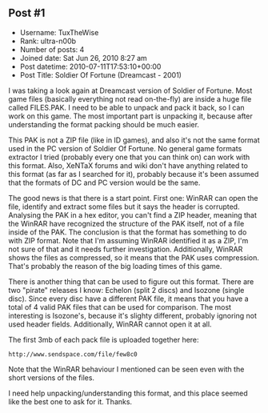 ## Post #1
- Username: TuxTheWise
- Rank: ultra-n00b
- Number of posts: 4
- Joined date: Sat Jun 26, 2010 8:27 am
- Post datetime: 2010-07-11T17:53:10+00:00
- Post Title: Soldier Of Fortune (Dreamcast - 2001)

I was taking a look again at Dreamcast version of Soldier of Fortune. Most game files (basically everything not read on-the-fly) are inside a huge file called FILES.PAK. I need to be able to unpack and pack it back, so I can work on this game. The most important part is unpacking it, because after understanding the format packing should be much easier.

This PAK is not a ZIP file (like in ID games), and also it's not the same format used in the PC version of Soldier Of Fortune. No general game formats extractor I tried (probably every one that you can think on) can work with this format. Also, XeNTaX forums and wiki don't have anything related to this format (as far as I searched for it), probably because it's been assumed that the formats of DC and PC version would be the same.

The good news is that there is a start point. First one: WinRAR can open the file, identify and extract some files but it says the header is corrupted. Analysing the PAK in a hex editor, you can't find a ZIP header, meaning that the WinRAR have recognized the structure of the PAK itself, not of a file inside of the PAK. The conclusion is that the format has something to do with ZIP format. Note that I'm assuming WinRAR identified it as a ZIP, I'm not sure of that and it needs further investigation. Additionally, WinRAR shows the files as compressed, so it means that the PAK uses compression. That's probably the reason of the big loading times of this game.

There is another thing that can be used to figure out this format. There are two "pirate" releases I know: Echelon (split 2 discs) and Isozone (single disc). Since every disc have a different PAK file, it means that you have a total of 4 valid PAK files that can be used for comparison. The most interesting is Isozone's, because it's slighty different, probably ignoring not used header fields. Additionally, WinRAR cannot open it at all.

The first 3mb of each pack file is uploaded together here:

```
http://www.sendspace.com/file/few8c0
```

Note that the WinRAR behaviour I mentioned can be seen even with the short versions of the files.

I need help unpacking/understanding this format, and this place seemed like the best one to ask for it. Thanks.
